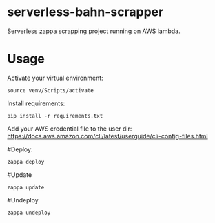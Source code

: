 # serverless-bahn-scrapper
Serverless zappa scrapping project running on AWS lambda.

# Usage

Activate your virtual environment:
```
source venv/Scripts/activate
```
Install requirements:
```
pip install -r requirements.txt
```

Add your AWS credential file to the user dir:
https://docs.aws.amazon.com/cli/latest/userguide/cli-config-files.html

#Deploy:
```
zappa deploy
```

#Update
```
zappa update
```

#Undeploy
```
zappa undeploy
```



